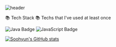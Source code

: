 ![header](https://capsule-render.vercel.app/api?type=waving&color=gradient&height=300&section=header&text=soohyun%20&fontSize=90)

📚 Tech Stack 📚
Techs that I've used at least once

![Java Badge](https://img.shields.io/badge/Java-007396?style=flat-square&logo=Java&logoColor=white)
![JavaScript Badge](https://img.shields.io/badge/JavaScript-F7DF1E?style=flat-square&logo=JavaScript&logoColor=white)

[![Soohyun's GitHub stats](https://github-readme-stats.vercel.app/api?username=soohyxn)](https://github.com/anuraghazra/github-readme-stats)
